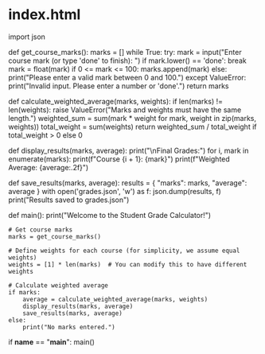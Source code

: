 # index.html
import json

def get_course_marks():
    marks = []
    while True:
        try:
            mark = input("Enter course mark (or type 'done' to finish): ")
            if mark.lower() == 'done':
                break
            mark = float(mark)
            if 0 <= mark <= 100:
                marks.append(mark)
            else:
                print("Please enter a valid mark between 0 and 100.")
        except ValueError:
            print("Invalid input. Please enter a number or 'done'.")
    return marks

def calculate_weighted_average(marks, weights):
    if len(marks) != len(weights):
        raise ValueError("Marks and weights must have the same length.")
    weighted_sum = sum(mark * weight for mark, weight in zip(marks, weights))
    total_weight = sum(weights)
    return weighted_sum / total_weight if total_weight > 0 else 0

def display_results(marks, average):
    print("\nFinal Grades:")
    for i, mark in enumerate(marks):
        print(f"Course {i + 1}: {mark}")
    print(f"Weighted Average: {average:.2f}")

def save_results(marks, average):
    results = {
        "marks": marks,
        "average": average
    }
    with open('grades.json', 'w') as f:
        json.dump(results, f)
    print("Results saved to grades.json")

def main():
    print("Welcome to the Student Grade Calculator!")
    
    # Get course marks
    marks = get_course_marks()
    
    # Define weights for each course (for simplicity, we assume equal weights)
    weights = [1] * len(marks)  # You can modify this to have different weights
    
    # Calculate weighted average
    if marks:
        average = calculate_weighted_average(marks, weights)
        display_results(marks, average)
        save_results(marks, average)
    else:
        print("No marks entered.")

if __name__ == "__main__":
    main()
